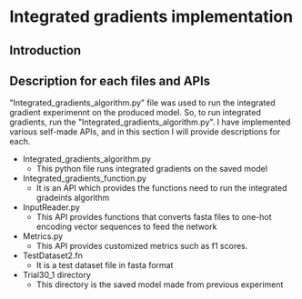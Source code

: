 # Integrated gradients implementation
## Introduction

## Description for each files and APIs
<p>"Integrated_gradients_algorithm.py" file was used to run the integrated gradient experimennt on the produced model. So, to run integrated gradients, run the "Integrated_gradients_algorithm.py". I have implemented various self-made APIs, and in this section I will provide descriptions for each.</p>

<ul>
  <li>Integrated_gradients_algorithm.py
    <ul>
      <li>This python file runs integrated gradients on the saved model</li>
    </ul>
  </li>
  <li>Integrated_gradients_function.py
    <ul>
      <li>It is an API which provides the functions need to run the integrated gradeints algorithm</li>
    </ul>
  </li>
  <li>InputReader.py
    <ul>
      <li>This API provides functions that converts fasta files to one-hot encoding vector sequences to feed the network</li>
    </ul>
  </li>
  <li>Metrics.py
    <ul>
      <li>This API provides customized metrics such as f1 scores.</li>
    </ul>
  </li>
  <li>TestDataset2.fn
    <ul>
      <li>It is a test dataset file in fasta format</li>
    </ul>
  </li>
  <li>Trial30_1 directory
    <ul>
      <li>This directory is the saved model made from previous experiment</li>
    </ul>
  </li>
  
